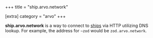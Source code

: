 +++
title = "ship.arvo.network"

[extra]
category = "arvo"
+++

**ship.arvo.network** is a way to connect to [ships](/reference/glossary/ship) via HTTP utilizing DNS lookup. For example, the address for `~zod` would be `zod.arvo.network`. 
